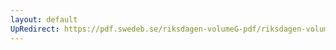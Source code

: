 ```yaml
---
layout: default
UpRedirect: https://pdf.swedeb.se/riksdagen-volumeG-pdf/riksdagen-volumeG-pdf/data/198182/reg_198182__reg_02/reg_198182__reg_02_0252.pdf
---
```

